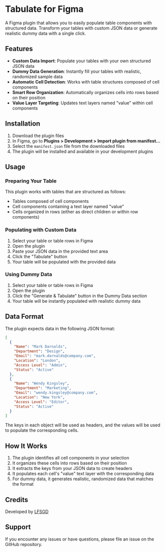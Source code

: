 # Tabulate for Figma

A Figma plugin that allows you to easily populate table components with structured data. Transform your tables with custom JSON data or generate realistic dummy data with a single click.

## Features

- **Custom Data Import**: Populate your tables with your own structured JSON data
- **Dummy Data Generation**: Instantly fill your tables with realistic, randomized sample data
- **Automatic Cell Detection**: Works with table structures composed of cell components
- **Smart Row Organization**: Automatically organizes cells into rows based on their position
- **Value Layer Targeting**: Updates text layers named "value" within cell components

## Installation

1. Download the plugin files
2. In Figma, go to **Plugins > Development > Import plugin from manifest...**
3. Select the `manifest.json` file from the downloaded files
4. The plugin will be installed and available in your development plugins

## Usage

### Preparing Your Table

This plugin works with tables that are structured as follows:
- Tables composed of cell components
- Cell components containing a text layer named "value"
- Cells organized in rows (either as direct children or within row components)

### Populating with Custom Data

1. Select your table or table rows in Figma
2. Open the plugin
3. Paste your JSON data in the provided text area
4. Click the "Tabulate" button
5. Your table will be populated with the provided data

### Using Dummy Data

1. Select your table or table rows in Figma
2. Open the plugin
3. Click the "Generate & Tabulate" button in the Dummy Data section
4. Your table will be instantly populated with realistic dummy data

## Data Format

The plugin expects data in the following JSON format:

```json
[
  {
    "Name": "Mark Darnalds",
    "Department": "Design",
    "Email": "mark.darnalds@company.com",
    "Location": "London",
    "Access Level": "Admin",
    "Status": "Active"
  },
  {
    "Name": "Wendy Kingsley",
    "Department": "Marketing",
    "Email": "wendy.kingsley@company.com",
    "Location": "New York",
    "Access Level": "Editor",
    "Status": "Active"
  }
]
```

The keys in each object will be used as headers, and the values will be used to populate the corresponding cells.

## How It Works

1. The plugin identifies all cell components in your selection
2. It organizes these cells into rows based on their position
3. It extracts the keys from your JSON data to create headers
4. It populates each cell's "value" text layer with the corresponding data
5. For dummy data, it generates realistic, randomized data that matches the format

## Credits

Developed by [LFSGD](https://lfs.gd)

## Support

If you encounter any issues or have questions, please file an issue on the GitHub repository.

